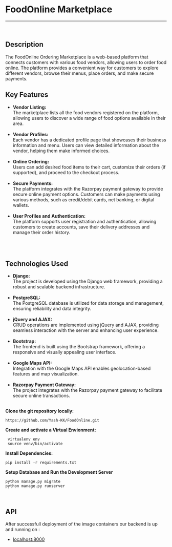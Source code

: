 # FoodOnline Marketplace
<hr>
<br>

## Description
The FoodOnline Ordering Marketplace is a web-based platform that connects customers with various food vendors, allowing users to order food online. 
The platform provides a convenient way for customers to explore different vendors, browse their menus, place orders, and make secure payments.

## Key Features
<ul>
  <li> <strong> Vendor Listing:  </strong> <br> The marketplace lists all the food vendors registered on the platform, allowing users to discover a wide range of           food options available in their area.
  </li> <br>
  
  <li> <strong> Vendor Profiles: </strong> <br>Each vendor has a dedicated profile page that showcases their business information and menu. Users can view detailed   information about the vendor, helping them make informed choices.
  </li> <br>
  
  <li> <strong> Online Ordering: </strong> <br>Users can add desired food items to their cart, customize their orders (if supported), and proceed to the checkout       process. 
  </li> <br>
  
  <li> <strong>Secure Payments:  </strong> <br> The platform integrates with the Razorpay payment gateway to provide secure online payment options. Customers can   make payments using various methods, such as credit/debit cards, net banking, or digital wallets.
  </li> <br>
  
  <li> <strong> User Profiles and Authentication: </strong> <br> The platform supports user registration and authentication, allowing customers to create accounts, save their delivery addresses and manage their order history.
  </li> <br> 
</ul>

 <br>


 ## Technologies Used
<ul>
  <li> <strong> Django:   </strong> <br> The project is developed using the Django web framework, providing a robust and scalable backend infrastructure.
  </li> <br>
  
  <li> <strong> PostgreSQL: </strong> <br>The PostgreSQL database is utilized for data storage and management, ensuring reliability and data integrity.
  </li> <br>
  
  <li> <strong> jQuery and AJAX: </strong> <br>CRUD operations are implemented using jQuery and AJAX, providing seamless interaction with the server and             enhancing user experience.
  </li> <br>  
  
  <li> <strong>Bootstrap:  </strong> <br> The frontend is built using the Bootstrap framework, offering a responsive and visually appealing user interface.
  </li> <br>
  
  <li> <strong> Google Maps API: </strong> <br> Integration with the Google Maps API enables geolocation-based features and map visualization.
  </li> <br> 

  <li> <strong> Razorpay Payment Gateway:  </strong> <br> The project integrates with the Razorpay payment gateway to facilitate secure online transactions.
  </li> <br> 
  
</ul>


 <strong> Clone the git repository locally: </strong> <br>
```
https://github.com/Yash-KK/FoodOnline.git
```

 <strong> Create and activate a Virtual Envionment: </strong> <br>
```
 virtualenv env
 source venv/bin/activate
```

 <strong> Install Dependencies: </strong> <br>
```
pip install -r requirements.txt
```

 <strong> Setup Database and Run the Development Server </strong> <br>
```
python manage.py migrate
python manage.py runserver
```

<br>

## API
After successfull deployment of the image containers our backend is up and running on : <br>
* [localhost:8000](http://127.0.0.1:8000/) <br>

<br>

